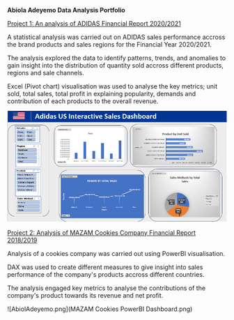 **Abiola Adeyemo Data Analysis Portfolio**

[Project 1: An analysis of ADIDAS Financial Report 2020/2021](https://github.com/Biolaraji?tab=repositories)

A statistical analysis was carried out on ADIDAS sales performance accross the brand products and sales regions for the Financial Year 2020/2021.

The analysis explored the data to identify patterns, trends, and anomalies to gain insight into the distribution of quantity sold accross different products, regions and sale channels.

Excel (Pivot chart) visualisation was used to analyse the key metrics; unit sold, total sales, total profit in explaining popularity, demands and contribution of each products to the overall revenue.

![AbiolAdeyemo.png](AbiolaAdeyemo.png)

[Project 2: Analysis of MAZAM Cookies Company  Financial Report 2018/2019](https://github.com/Biolaraji?tab=repositories)

Analysis of a cookies company was carried out using PowerBI visualisation.

DAX was used to create different measures to give insight into sales performance of the company's products accross different countries.

The analysis engaged key metrics to analyse the contributions of the company's product towards its revenue and net profit.



![AbiolAdeyemo.png](MAZAM Cookies PowerBI Dashboard.png)
